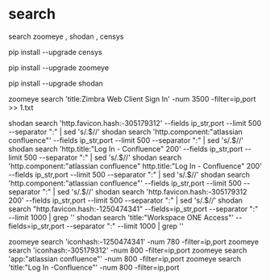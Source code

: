 # search
search zoomeye , shodan , censys

pip install --upgrade censys

pip install --upgrade zoomeye

pip install --upgrade shodan

zoomeye search 'title:Zimbra Web Client Sign In'  -num 3500  -filter=ip,port >> 1.txt



shodan search 'http.favicon.hash:-305179312'  --fields ip_str,port --limit 500 --separator ":" | sed 's/.$//'
shodan search 'http.component:"atlassian confluence"'  --fields ip_str,port --limit 500 --separator ":" | sed 's/.$//'
shodan search 'http.title:"Log In - Confluence" 200'  --fields ip_str,port --limit 500 --separator ":" | sed 's/.$//'
shodan search 'http.component:"atlassian confluence" http.title:"Log In - Confluence" 200'  --fields ip_str,port --limit 500 --separator ":" | sed 's/.$//'
shodan search 'http.component:"atlassian confluence"'  --fields ip_str,port --limit 500 --separator ":" | sed 's/.$//'
shodan search 'http.favicon.hash:-305179312 200'  --fields ip_str,port --limit 500 --separator ":" | sed 's/.$//'
shodan  search "http.favicon.hash:-1250474341" --fields=ip_str,port --separator ":" --limit 1000 | grep ''
shodan  search 'title:"Workspace ONE Access"' --fields=ip_str,port --separator ":" --limit 1000 | grep ''


zoomeye search 'iconhash:-1250474341'  -num 780  -filter=ip,port
zoomeye search 'iconhash:-305179312' -num 800 -filter=ip,port
zoomeye search 'app:"atlassian confluence"' -num 800 -filter=ip,port
zoomeye search 'title:"Log In -Confluence"' -num 800 -filter=ip,port





